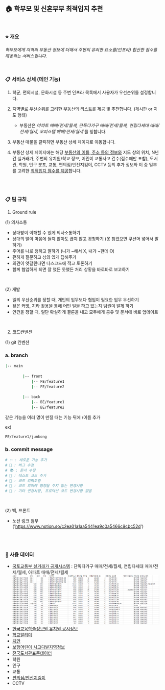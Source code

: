 ## :house: 학부모 및 신혼부부 최적입지 추천

<br>

### :star: 개요

_학부모에게 지역의 부동산 정보에 더해서 주변의 유리한 요소를(인프라) 합산한 점수를 제공하는 서비스입니다._

<br>

### :clipboard: 서비스 상세 (메인 기능)

1. 학군, 편의시설, 문화시설 등 주변 인프라 목록에서 사용자가 우선순위를 설정합니다.

2. 지역별로 우선순위를 고려한 부동산의 리스트를 제공 및 추천합니다. (게시판 or 지도 형태)

   - 부동산은 _아파트 매매/전세/월세, 단독다가구 매매/전세/월세, 연립다세대 매매/전세/월세, 오피스텔 매매/전세/월세_ 를 칭합니다.

3. 부동산 매물을 클릭하면 부동산 상세 페이지로 이동합니다.

4. 부동산 상세 페이지에는 해당 <u>부동산의 이름, 주소 등의 정보와</u> 지도 상의 위치, N년간 실거래가, 주변의 유치원/학교 정보, 어린이 교통사고 건수(점수에만 포함), 도서관, 학원, 인구 분포, 교통, 편의점/안전지킴이, CCTV 등의 추가 정보와 이 중 일부를 고려한 <u>최적입지 점수를 제공</u>합니다.

<br>
<br>

### :clipboard: 팀 규칙

1. Ground rule

(1) 의사소통

- 상대방이 이해할 수 있게 의사소통하기
- 상대의 말이 마음에 들지 않아도 끊지 않고 경청하기 (못 참겠으면 쿠션어 넣어서 말하기)
- 주어를 나로 정하고 말하기 (니가 ~해서 X, 내가 ~한데 O)
- 편하게 질문하고 성의 있게 답해주기
- 의견이 엇갈린다면 디스코드에 적고 토론하기
- 함께 협업하게 되면 잘 했든 못했든 처리 상황을 바로바로 보고하기

<br>

(2) 개발

- 일의 우선순위를 정할 때, 개인의 업무보다 협업이 필요한 업무 우선하기
- 잦은 커밋, 지라 활용을 통해 어떤 일을 하고 있는지 팀원이 알게 하기
- 안건을 정할 때, 일단 확실하게 결론을 내고 모두에게 공유 및 문서에 바로 업데이트

<br>

2. 코드컨벤션

(1) git 컨벤션

### a. branch

```bash
|-- main

		|-- front
		    |-- FE/feature1
		    |-- FE/feature2

		|-- back
		    |-- BE/feature1
		    |-- BE/feature2
```

같은 기능을 여러 명이 만질 때는 기능 뒤에 /이름 추가

ex)

```bash
FE/feature1/junbong
```

### b. commit message

```bash
# ✨ : 새로운 기능 추가
# 🐛 : 버그 수정
# 📚 : 문서 수정
# 🚨 : 테스트 코드 추가
# 🔨 : 코드 리팩토링
# 📝 : 코드 의미에 영향을 주지 않는 변경사항
# 🔧 : 기타 변경사항, 프로덕션 코드 변경사항 없음
```

<br>

(2) 백, 프론트

- 노션 링크 첨부 ('https://www.notion.so/c2ea01a1aa5441ea9c0a5466c9cbc52d')

<br>
<br>

### :signal_strength: 사용 데이터

- [국토교통부 실거래가 공개시스템](http://rtdown.molit.go.kr/) : 단독다가구 매매/전세/월세, 연립다세대 매매/전세/월세, 아파트 매매/전세/월세
  ![아파트 매매 데이터](./data_example.png)
- [한국교육학술정보원 유치원 공시정보](https://www.data.go.kr/data/15020786/openapi.do)
- [학교알리미](https://www.schoolinfo.go.kr/ng/go/pnnggo_a01_l0.do)
- [치안](https://www.bigdata-policing.kr/product/list?page=1&perPageNum=12&datepicker_type=all&sort_id=idx&product_category=1&orderby=create_date#review_content)
- [보행어린이 사고다발지역정보](https://taas.koroad.or.kr/api/selectChildDataSet.do)
- [전국도서관표준데이터](https://www.data.go.kr/data/15013109/openapi.do)
- 학원
- 인구
- 교통
- [편의점/안전지킴이](https://www.bigdata-policing.kr/product/view?product_id=PRDT_494)
- CCTV
